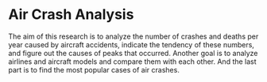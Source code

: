 # Air Crash Analysis
The aim of this research is to analyze the number of crashes and deaths per year caused
by aircraft accidents, indicate the tendency of these numbers, and figure out the causes of
peaks that occurred. Another goal is to analyze airlines and aircraft models and compare
them with each other. And the last part is to find the most popular cases of air crashes.
